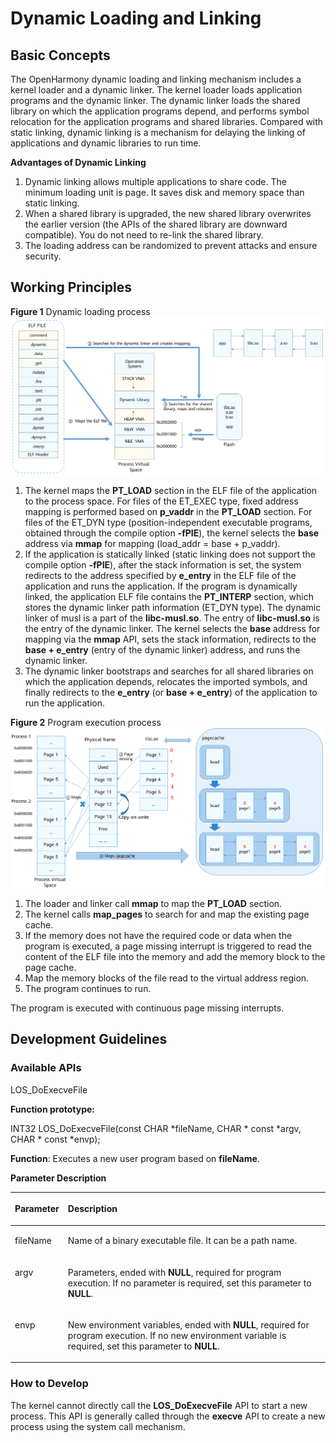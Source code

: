 # Dynamic Loading and Linking<a name="EN-US_TOPIC_0000001078523712"></a>

## Basic Concepts<a name="section208951139453"></a>

The OpenHarmony dynamic loading and linking mechanism includes a kernel loader and a dynamic linker. The kernel loader loads application programs and the dynamic linker. The dynamic linker loads the shared library on which the application programs depend, and performs symbol relocation for the application programs and shared libraries. Compared with static linking, dynamic linking is a mechanism for delaying the linking of applications and dynamic libraries to run time.

**Advantages of Dynamic Linking**

1.  Dynamic linking allows multiple applications to share code. The minimum loading unit is page. It saves disk and memory space than static linking.
2.  When a shared library is upgraded, the new shared library overwrites the earlier version \(the APIs of the shared library are downward compatible\). You do not need to re-link the shared library.
3.  The loading address can be randomized to prevent attacks and ensure security.

## Working Principles<a name="section14140155320511"></a>

**Figure  1**  Dynamic loading process<a name="fig1797764116422"></a>  
![](figure/dynamic-loading-process.png "dynamic-loading-process")

1.  The kernel maps the  **PT\_LOAD**  section in the ELF file of the application to the process space. For files of the ET\_EXEC type, fixed address mapping is performed based on  **p\_vaddr**  in the  **PT\_LOAD**  section. For files of the ET\_DYN type \(position-independent executable programs, obtained through the compile option  **-fPIE**\), the kernel selects the  **base**  address via  **mmap**  for mapping \(load\_addr = base + p\_vaddr\).
2.  If the application is statically linked \(static linking does not support the compile option  **-fPIE**\), after the stack information is set, the system redirects to the address specified by  **e\_entry**  in the ELF file of the application and runs the application. If the program is dynamically linked, the application ELF file contains the  **PT\_INTERP**  section, which stores the dynamic linker path information \(ET\_DYN type\). The dynamic linker of musl is a part of the  **libc-musl.so**. The entry of  **libc-musl.so**  is the entry of the dynamic linker. The kernel selects the  **base**  address for mapping via the  **mmap**  API, sets the stack information, redirects to the  **base + e\_entry**  \(entry of the dynamic linker\) address, and runs the dynamic linker.
3.  The dynamic linker bootstraps and searches for all shared libraries on which the application depends, relocates the imported symbols, and finally redirects to the  **e\_entry**  \(or  **base + e\_entry**\) of the application to run the application.

**Figure  2**  Program execution process<a name="fig17879151310447"></a>  
![](figure/program-execution-process.png "program-execution-process")

1.  The loader and linker call  **mmap**  to map the  **PT\_LOAD**  section.
2.  The kernel calls  **map\_pages**  to search for and map the existing page cache.
3.  If the memory does not have the required code or data when the program is executed, a page missing interrupt is triggered to read the content of the ELF file into the memory and add the memory block to the page cache.
4.  Map the memory blocks of the file read to the virtual address region.
5.  The program continues to run.

The program is executed with continuous page missing interrupts.

## Development Guidelines<a name="section133501496612"></a>

### Available APIs<a name="section874113201669"></a>

LOS\_DoExecveFile

**Function prototype:**

INT32 LOS\_DoExecveFile\(const CHAR \*fileName, CHAR \* const \*argv, CHAR \* const \*envp\);

**Function**: Executes a new user program based on  **fileName**.

**Parameter Description**

<a name="table13709103919318"></a>
<table><thead align="left"><tr id="row1170923910316"><th class="cellrowborder" valign="top" width="11.92%" id="mcps1.1.3.1.1"><p id="p1709123911313"><a name="p1709123911313"></a><a name="p1709123911313"></a>Parameter</p>
</th>
<th class="cellrowborder" valign="top" width="88.08%" id="mcps1.1.3.1.2"><p id="p1970910395313"><a name="p1970910395313"></a><a name="p1970910395313"></a>Description</p>
</th>
</tr>
</thead>
<tbody><tr id="row7709113923117"><td class="cellrowborder" valign="top" width="11.92%" headers="mcps1.1.3.1.1 "><p id="p1870983993114"><a name="p1870983993114"></a><a name="p1870983993114"></a>fileName</p>
</td>
<td class="cellrowborder" valign="top" width="88.08%" headers="mcps1.1.3.1.2 "><p id="p870963913111"><a name="p870963913111"></a><a name="p870963913111"></a>Name of a binary executable file. It can be a path name.</p>
</td>
</tr>
<tr id="row0709163973120"><td class="cellrowborder" valign="top" width="11.92%" headers="mcps1.1.3.1.1 "><p id="p170993918319"><a name="p170993918319"></a><a name="p170993918319"></a>argv</p>
</td>
<td class="cellrowborder" valign="top" width="88.08%" headers="mcps1.1.3.1.2 "><p id="p9294182194420"><a name="p9294182194420"></a><a name="p9294182194420"></a>Parameters, ended with <strong id="b159331722646"><a name="b159331722646"></a><a name="b159331722646"></a>NULL</strong>, required for program execution. If no parameter is required, set this parameter to <strong id="b4955529344"><a name="b4955529344"></a><a name="b4955529344"></a>NULL</strong>.</p>
</td>
</tr>
<tr id="row341018142206"><td class="cellrowborder" valign="top" width="11.92%" headers="mcps1.1.3.1.1 "><p id="p6411121420204"><a name="p6411121420204"></a><a name="p6411121420204"></a>envp</p>
</td>
<td class="cellrowborder" valign="top" width="88.08%" headers="mcps1.1.3.1.2 "><p id="p4411161412011"><a name="p4411161412011"></a><a name="p4411161412011"></a>New environment variables, ended with <strong id="b64091250517"><a name="b64091250517"></a><a name="b64091250517"></a>NULL</strong>, required for program execution. If no new environment variable is required, set this parameter to <strong id="b12210561156"><a name="b12210561156"></a><a name="b12210561156"></a>NULL</strong>.</p>
</td>
</tr>
</tbody>
</table>

### How to Develop<a name="section196712561563"></a>

The kernel cannot directly call the  **LOS\_DoExecveFile**  API to start a new process. This API is generally called through the  **execve**  API to create a new process using the system call mechanism.

